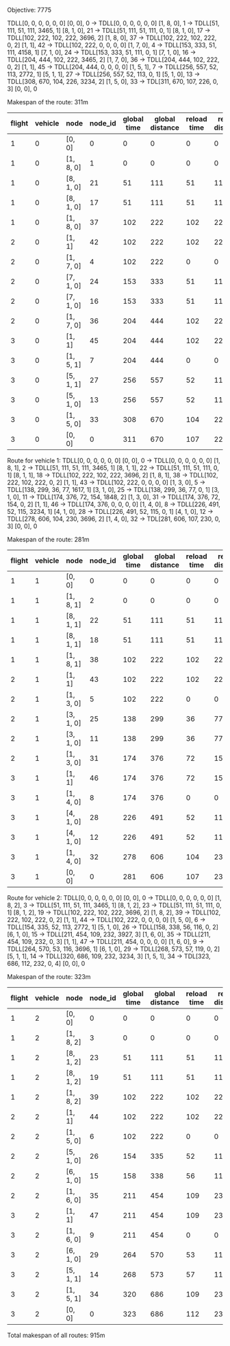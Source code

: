 Objective: 7775

TDLL[0, 0, 0, 0, 0, 0] [0, 0], 0 -> TDLL[0, 0, 0, 0, 0, 0] [1, 8, 0], 1 -> TDLL[51, 111, 51, 111, 3465, 1] [8, 1, 0], 21 -> TDLL[51, 111, 51, 111, 0, 1] [8, 1, 0], 17 -> TDLL[102, 222, 102, 222, 3696, 2] [1, 8, 0], 37 -> TDLL[102, 222, 102, 222, 0, 2] [1, 1], 42 -> TDLL[102, 222, 0, 0, 0, 0] [1, 7, 0], 4 -> TDLL[153, 333, 51, 111, 4158, 1] [7, 1, 0], 24 -> TDLL[153, 333, 51, 111, 0, 1] [7, 1, 0], 16 -> TDLL[204, 444, 102, 222, 3465, 2] [1, 7, 0], 36 -> TDLL[204, 444, 102, 222, 0, 2] [1, 1], 45 -> TDLL[204, 444, 0, 0, 0, 0] [1, 5, 1], 7 -> TDLL[256, 557, 52, 113, 2772, 1] [5, 1, 1], 27 -> TDLL[256, 557, 52, 113, 0, 1] [5, 1, 0], 13 -> TDLL[308, 670, 104, 226, 3234, 2] [1, 5, 0], 33 -> TDL[311, 670, 107, 226, 0, 3] [0, 0], 0

Makespan of the route: 311m

flight|vehicle|node|node_id|global time|global distance|reload time|reload distance|load|landing
|-|-|-|-|-|-|-|-|-|-|
1|0|[0, 0]|0|0|0|0|0|0|0
1|0|[1, 8, 0]|1|0|0|0|0|0|0
1|0|[8, 1, 0]|21|51|111|51|111|3465|1
1|0|[8, 1, 0]|17|51|111|51|111|0|1
1|0|[1, 8, 0]|37|102|222|102|222|3696|2
2|0|[1, 1]|42|102|222|102|222|0|2
2|0|[1, 7, 0]|4|102|222|0|0|0|0
2|0|[7, 1, 0]|24|153|333|51|111|4158|1
2|0|[7, 1, 0]|16|153|333|51|111|0|1
2|0|[1, 7, 0]|36|204|444|102|222|3465|2
3|0|[1, 1]|45|204|444|102|222|0|2
3|0|[1, 5, 1]|7|204|444|0|0|0|0
3|0|[5, 1, 1]|27|256|557|52|113|2772|1
3|0|[5, 1, 0]|13|256|557|52|113|0|1
3|0|[1, 5, 0]|33|308|670|104|226|3234|2
3|0|[0, 0]|0|311|670|107|226|0|3

Route for vehicle 1:
TDLL[0, 0, 0, 0, 0, 0] [0, 0], 0 -> TDLL[0, 0, 0, 0, 0, 0] [1, 8, 1], 2 -> TDLL[51, 111, 51, 111, 3465, 1] [8, 1, 1], 22 -> TDLL[51, 111, 51, 111, 0, 1] [8, 1, 1], 18 -> TDLL[102, 222, 102, 222, 3696, 2] [1, 8, 1], 38 -> TDLL[102, 222, 102, 222, 0, 2] [1, 1], 43 -> TDLL[102, 222, 0, 0, 0, 0] [1, 3, 0], 5 -> TDLL[138, 299, 36, 77, 1617, 1] [3, 1, 0], 25 -> TDLL[138, 299, 36, 77, 0, 1] [3, 1, 0], 11 -> TDLL[174, 376, 72, 154, 1848, 2] [1, 3, 0], 31 -> TDLL[174, 376, 72, 154, 0, 2] [1, 1], 46 -> TDLL[174, 376, 0, 0, 0, 0] [1, 4, 0], 8 -> TDLL[226, 491, 52, 115, 3234, 1] [4, 1, 0], 28 -> TDLL[226, 491, 52, 115, 0, 1] [4, 1, 0], 12 -> TDLL[278, 606, 104, 230, 3696, 2] [1, 4, 0], 32 -> TDL[281, 606, 107, 230, 0, 3] [0, 0], 0

Makespan of the route: 281m


flight|vehicle|node|node_id|global time|global distance|reload time|reload distance|load|landing
|-|-|-|-|-|-|-|-|-|-|
1|1|[0, 0]|0|0|0|0|0|0|0
1|1|[1, 8, 1]|2|0|0|0|0|0|0
1|1|[8, 1, 1]|22|51|111|51|111|3465|1
1|1|[8, 1, 1]|18|51|111|51|111|0|1
1|1|[1, 8, 1]|38|102|222|102|222|3696|2
2|1|[1, 1]|43|102|222|102|222|0|2
2|1|[1, 3, 0]|5|102|222|0|0|0|0
2|1|[3, 1, 0]|25|138|299|36|77|1617|1
2|1|[3, 1, 0]|11|138|299|36|77|0|1
2|1|[1, 3, 0]|31|174|376|72|154|1848|2
3|1|[1, 1]|46|174|376|72|154|0|2
3|1|[1, 4, 0]|8|174|376|0|0|0|0
3|1|[4, 1, 0]|28|226|491|52|115|3234|1
3|1|[4, 1, 0]|12|226|491|52|115|0|1
3|1|[1, 4, 0]|32|278|606|104|230|3696|2
3|1|[0, 0]|0|281|606|107|230|0|3


Route for vehicle 2:
TDLL[0, 0, 0, 0, 0, 0] [0, 0], 0 -> TDLL[0, 0, 0, 0, 0, 0] [1, 8, 2], 3 -> TDLL[51, 111, 51, 111, 3465, 1] [8, 1, 2], 23 -> TDLL[51, 111, 51, 111, 0, 1] [8, 1, 2], 19 -> TDLL[102, 222, 102, 222, 3696, 2] [1, 8, 2], 39 -> TDLL[102, 222, 102, 222, 0, 2] [1, 1], 44 -> TDLL[102, 222, 0, 0, 0, 0] [1, 5, 0], 6 -> TDLL[154, 335, 52, 113, 2772, 1] [5, 1, 0], 26 -> TDLL[158, 338, 56, 116, 0, 2] [6, 1, 0], 15 -> TDLL[211, 454, 109, 232, 3927, 3] [1, 6, 0], 35 -> TDLL[211, 454, 109, 232, 0, 3] [1, 1], 47 -> TDLL[211, 454, 0, 0, 0, 0] [1, 6, 0], 9 -> TDLL[264, 570, 53, 116, 3696, 1] [6, 1, 0], 29 -> TDLL[268, 573, 57, 119, 0, 2] [5, 1, 1], 14 -> TDLL[320, 686, 109, 232, 3234, 3] [1, 5, 1], 34 -> TDL[323, 686, 112, 232, 0, 4] [0, 0], 0

Makespan of the route: 323m

flight|vehicle|node|node_id|global time|global distance|reload time|reload distance|load|landing
|-|-|-|-|-|-|-|-|-|-|
1|2|[0, 0]|0|0|0|0|0|0|0
1|2|[1, 8, 2]|3|0|0|0|0|0|0
1|2|[8, 1, 2]|23|51|111|51|111|3465|1
1|2|[8, 1, 2]|19|51|111|51|111|0|1
1|2|[1, 8, 2]|39|102|222|102|222|3696|2
2|2|[1, 1]|44|102|222|102|222|0|2
2|2|[1, 5, 0]|6|102|222|0|0|0|0
2|2|[5, 1, 0]|26|154|335|52|113|2772|1
2|2|[6, 1, 0]|15|158|338|56|116|0|2
2|2|[1, 6, 0]|35|211|454|109|232|3927|3
3|2|[1, 1]|47|211|454|109|232|0|3
3|2|[1, 6, 0]|9|211|454|0|0|0|0
3|2|[6, 1, 0]|29|264|570|53|116|3696|1
3|2|[5, 1, 1]|14|268|573|57|119|0|2
3|2|[1, 5, 1]|34|320|686|109|232|3234|3
3|2|[0, 0]|0|323|686|112|232|0|4

Total makespan of all routes: 915m
